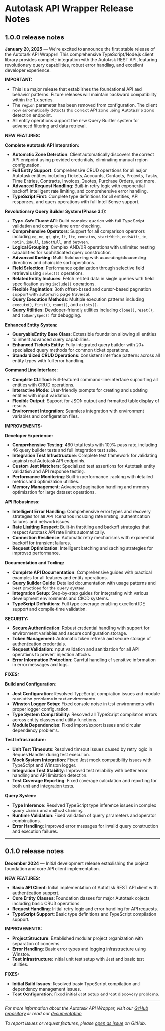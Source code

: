 # Autotask API Wrapper Release Notes

## 1.0.0 release notes

**January 20, 2025** — We're excited to announce the first stable release of the Autotask API Wrapper! This comprehensive TypeScript/Node.js client library provides complete integration with the Autotask REST API, featuring revolutionary query capabilities, robust error handling, and excellent developer experience.

**IMPORTANT:**

- This is a major release that establishes the foundational API and behavior patterns. Future releases will maintain backward compatibility within the 1.x series.
- The `region` parameter has been removed from configuration. The client now automatically detects the correct API zone using Autotask's zone detection endpoint.
- All entity operations support the new Query Builder system for advanced filtering and data retrieval.

**NEW FEATURES:**

**Complete Autotask API Integration:**

- **Automatic Zone Detection**: Client automatically discovers the correct API endpoint using provided credentials, eliminating manual region configuration.
- **Full Entity Support**: Comprehensive CRUD operations for all major Autotask entities including Tickets, Accounts, Contacts, Projects, Tasks, Time Entries, Contracts, Invoices, Quotes, Purchase Orders, and more.
- **Advanced Request Handling**: Built-in retry logic with exponential backoff, intelligent rate limiting, and comprehensive error handling.
- **TypeScript First**: Complete type definitions for all entities, API responses, and query operations with full IntelliSense support.

**Revolutionary Query Builder System (Phase 3.1):**

- **Type-Safe Fluent API**: Build complex queries with full TypeScript validation and compile-time error checking.
- **Comprehensive Operators**: Support for all comparison operators including `eq`, `ne`, `gt`, `gte`, `lt`, `lte`, `contains`, `startsWith`, `endsWith`, `in`, `notIn`, `isNull`, `isNotNull`, and `between`.
- **Logical Grouping**: Complex AND/OR operations with unlimited nesting capabilities for sophisticated query construction.
- **Advanced Sorting**: Multi-field sorting with ascending/descending directions and chainable sort operations.
- **Field Selection**: Performance optimization through selective field retrieval using `select()` operations.
- **Related Entity Includes**: Fetch related data in single queries with field specification using `include()` operations.
- **Flexible Pagination**: Both offset-based and cursor-based pagination support with automatic page traversal.
- **Query Execution Methods**: Multiple execution patterns including `execute()`, `first()`, `count()`, and `exists()`.
- **Query Utilities**: Developer-friendly utilities including `clone()`, `reset()`, and `toQuerySpec()` for debugging.

**Enhanced Entity System:**

- **QueryableEntity Base Class**: Extensible foundation allowing all entities to inherit advanced query capabilities.
- **Enhanced Tickets Entity**: Fully integrated query builder with 20+ specialized query methods for common ticket operations.
- **Standardized CRUD Operations**: Consistent interface patterns across all entity types with full error handling.

**Command Line Interface:**

- **Complete CLI Tool**: Full-featured command-line interface supporting all entities with CRUD operations.
- **Interactive Mode**: User-friendly prompts for creating and updating entities with input validation.
- **Flexible Output**: Support for JSON output and formatted table display of results.
- **Environment Integration**: Seamless integration with environment variables and configuration files.

**IMPROVEMENTS:**

**Developer Experience:**

- **Comprehensive Testing**: 460 total tests with 100% pass rate, including 46 query builder tests and full integration test suite.
- **Integration Test Infrastructure**: Complete test framework for validating against real Autotask API endpoints.
- **Custom Jest Matchers**: Specialized test assertions for Autotask entity validation and API response testing.
- **Performance Monitoring**: Built-in performance tracking with detailed metrics and optimization utilities.
- **Memory Management**: Advanced pagination handling and memory optimization for large dataset operations.

**API Robustness:**

- **Intelligent Error Handling**: Comprehensive error types and recovery strategies for all API scenarios including rate limiting, authentication failures, and network issues.
- **Rate Limiting Respect**: Built-in throttling and backoff strategies that respect Autotask API rate limits automatically.
- **Connection Resilience**: Automatic retry mechanisms with exponential backoff for transient failures.
- **Request Optimization**: Intelligent batching and caching strategies for improved performance.

**Documentation and Tooling:**

- **Complete API Documentation**: Comprehensive guides with practical examples for all features and entity operations.
- **Query Builder Guide**: Detailed documentation with usage patterns and best practices for the query system.
- **Integration Setup**: Step-by-step guides for integrating with various development environments and CI/CD systems.
- **TypeScript Definitions**: Full type coverage enabling excellent IDE support and compile-time validation.

**SECURITY:**

- **Secure Authentication**: Robust credential handling with support for environment variables and secure configuration storage.
- **Token Management**: Automatic token refresh and secure storage of authentication credentials.
- **Request Validation**: Input validation and sanitization for all API operations to prevent injection attacks.
- **Error Information Protection**: Careful handling of sensitive information in error messages and logs.

**FIXES:**

**Build and Configuration:**

- **Jest Configuration**: Resolved TypeScript compilation issues and module resolution problems in test environments.
- **Winston Logger Setup**: Fixed console noise in test environments with proper logger configuration.
- **Type System Compatibility**: Resolved all TypeScript compilation errors across entity classes and utility functions.
- **Module Dependencies**: Fixed import/export issues and circular dependency problems.

**Test Infrastructure:**

- **Unit Test Timeouts**: Resolved timeout issues caused by retry logic in RequestHandler during test execution.
- **Mock System Integration**: Fixed Jest mock compatibility issues with TypeScript and Winston logger.
- **Integration Test Stability**: Improved test reliability with better error handling and API limitation detection.
- **Test Coverage Reporting**: Fixed coverage calculation and reporting for both unit and integration tests.

**Query System:**

- **Type Inference**: Resolved TypeScript type inference issues in complex query chains and method chaining.
- **Runtime Validation**: Fixed validation of query parameters and operator combinations.
- **Error Handling**: Improved error messages for invalid query construction and execution failures.

---

## 0.1.0 release notes

**December 2024** — Initial development release establishing the project foundation and core API client implementation.

**NEW FEATURES:**

- **Basic API Client**: Initial implementation of Autotask REST API client with authentication support.
- **Core Entity Classes**: Foundation classes for major Autotask objects including basic CRUD operations.
- **Request Handling**: Initial retry logic and error handling for API requests.
- **TypeScript Support**: Basic type definitions and TypeScript compilation support.

**IMPROVEMENTS:**

- **Project Structure**: Established modular project organization with separation of concerns.
- **Error Handling**: Basic error types and logging infrastructure using Winston.
- **Test Infrastructure**: Initial unit test setup with Jest and basic test utilities.

**FIXES:**

- **Initial Build Issues**: Resolved basic TypeScript compilation and dependency management issues.
- **Test Configuration**: Fixed initial Jest setup and test discovery problems.

---

_For more information about the Autotask API Wrapper, visit our [GitHub repository](https://github.com/your-org/autotask-api-wrapper) or read our [documentation](./docs/)._

_To report issues or request features, please [open an issue](https://github.com/your-org/autotask-api-wrapper/issues) on GitHub._
